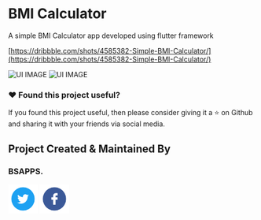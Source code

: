 # BMI Calculator

A simple BMI Calculator app developed using flutter framework


[https://dribbble.com/shots/4585382-Simple-BMI-Calculator/](https://dribbble.com/shots/4585382-Simple-BMI-Calculator/)

![UI IMAGE](https://cdn.dribbble.com/users/1553101/screenshots/4585382/attachments/1036694/selector_page.png)
![UI IMAGE](https://cdn.dribbble.com/users/1553101/screenshots/4585382/attachments/1036693/result_page.png)

### :heart: Found this project useful?

If you found this project useful, then please consider giving it a :star: on Github and sharing it with your friends via social media.


## Project Created & Maintained By

### BSAPPS.

<a href="https://twitter.com/spyderbibek"><img src="https://github.com/aritraroy/social-icons/blob/master/twitter-icon.png?raw=true" width="60"></a>
<a href="https://facebook.com/spyderbibek"><img src="https://github.com/aritraroy/social-icons/blob/master/facebook-icon.png?raw=true" width="60"></a>

